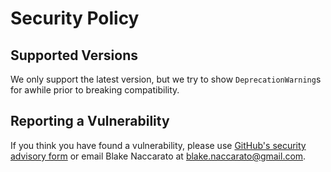 # Security Policy

## Supported Versions

We only support the latest version, but we try to show `DeprecationWarning`s for awhile prior to breaking compatibility.

## Reporting a Vulnerability

If you think you have found a vulnerability, please use [GitHub's security advisory form](<https://github.com/blakeNaccarato/c-therm-tci/security/advisories/new>) or email Blake Naccarato at <blake.naccarato@gmail.com>.
